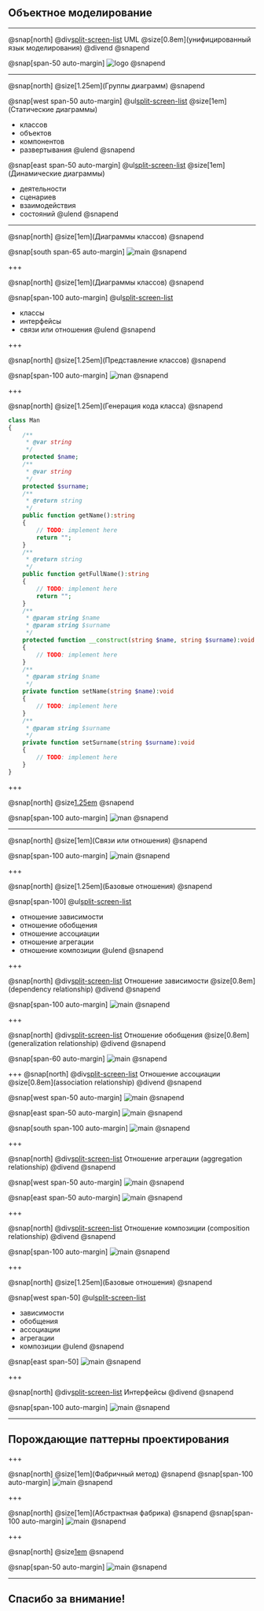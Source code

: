 
## Объектное моделирование

---

@snap[north]
    @div[split-screen-list](false)
	UML
	@size[0.8em](унифицированный язык моделирования)
    @divend
@snapend

@snap[span-50 auto-margin]
![logo](images/UML_logo.png)
@snapend

---
@snap[north]
@size[1.25em](Группы диаграмм)
@snapend

@snap[west span-50 auto-margin] 
  @ul[split-screen-list](false)
  @size[1em](Статические диаграммы)
  - классов
  - объектов
  - компонентов
  - развертывания
@ulend
@snapend

@snap[east span-50 auto-margin]
  @ul[split-screen-list](false)
  @size[1em](Динамические диаграммы)
  - деятельности
  - сценариев
  - взаимодействия 
  - состояний
@ulend
@snapend

---

@snap[north]
@size[1em](Диаграммы классов)
@snapend

@snap[south span-65 auto-margin]
![main](images/diagram.png)
@snapend

+++

@snap[north]
@size[1em](Диаграммы классов)
@snapend

@snap[span-100 auto-margin]
  @ul[split-screen-list](false)
  -  классы
  -  интерфейсы
  -  связи или отношения
@ulend
@snapend

+++

@snap[north]
@size[1.25em](Представление классов)
@snapend

@snap[span-100 auto-margin] 
![man](images/man.png)
@snapend

+++

@snap[north]
@size[1.25em](Генерация кода класса)
@snapend

```php
class Man
{
	/**
	 * @var string
	 */
	protected $name;
	/**
	 * @var string
	 */
	protected $surname;
	/**
	 * @return string
	 */
	public function getName():string
	{
		// TODO: implement here
		return "";
	}
	/**
	 * @return string
	 */
	public function getFullName():string
	{
		// TODO: implement here
		return "";
	}
	/**
	 * @param string $name
	 * @param string $surname
	 */
	protected function __construct(string $name, string $surname):void
	{
		// TODO: implement here
	}
	/**
	 * @param string $name
	 */
	private function setName(string $name):void
	{
		// TODO: implement here
	}
	/**
	 * @param string $surname
	 */
	private function setSurname(string $surname):void
	{
		// TODO: implement here
	}
}
```
+++

@snap[north]
@size[1.25em](Одиночка)
@snapend

@snap[span-100 auto-margin] 
![man](images/singleton.png)
@snapend

---

@snap[north]
@size[1em](Связи или отношения)
@snapend

@snap[span-100 auto-margin]
![main](images/relationship.png)
@snapend

+++

@snap[north]
@size[1.25em](Базовые отношения)
@snapend

@snap[span-100]
  @ul[split-screen-list](false)
  - отношение зависимости
  - отношение обобщения
  - отношение ассоциации
  - отношение агрегации
  - отношение композиции
@ulend
@snapend

+++

@snap[north]
    @div[split-screen-list](false)
	Отношение зависимости
	@size[0.8em](dependency relationship)
    @divend
@snapend

@snap[span-100 auto-margin]
![main](images/dependency.png)
@snapend

+++

@snap[north]
    @div[split-screen-list](false)
	Отношение обобщения
	@size[0.8em](generalization relationship)
    @divend
@snapend

@snap[span-60 auto-margin]
![main](images/generalization.png)
@snapend

+++
@snap[north]
    @div[split-screen-list](false)
	Отношение ассоциации 
	@size[0.8em](association relationship)
    @divend
@snapend

@snap[west span-50 auto-margin]
![main](images/association1.png)
@snapend

@snap[east span-50 auto-margin]
![main](images/association2.png)
@snapend

@snap[south span-100 auto-margin]
![main](images/association3.png)
@snapend

+++

@snap[north]
    @div[split-screen-list](false)
	Отношение агрегации 
	(aggregation relationship)
    @divend
@snapend

@snap[west span-50 auto-margin]
![main](images/aggregation.png)
@snapend

@snap[east span-50 auto-margin]
![main](images/aggregation1.jpeg)
@snapend

+++

@snap[north]
    @div[split-screen-list](false)
	Отношение композиции 
	(composition relationship)
    @divend
@snapend

@snap[span-100 auto-margin]
![main](images/composition.jpeg)
@snapend

+++

@snap[north]
@size[1.25em](Базовые отношения)
@snapend

@snap[west span-50]
  @ul[split-screen-list](false)
  - зависимости
  - обобщения
  - ассоциации
  - агрегации
  - композиции
@ulend
@snapend

@snap[east span-50]
![main](images/mainRelationship.png)
@snapend

+++

@snap[north]
    @div[split-screen-list](false)
	Интерфейсы
    @divend
@snapend

@snap[span-100 auto-margin]
![main](images/interface.png)
@snapend

---

## Порождающие паттерны проектирования

+++

@snap[north]
@size[1em](Фабричный метод)
@snapend
@snap[span-100 auto-margin]
![main](images/factory.png)
@snapend

+++

@snap[north]
@size[1em](Абстрактная фабрика)
@snapend
@snap[span-100 auto-margin]
![main](images/abstract.png)
@snapend

+++

@snap[north]
@size[1em](Строитель)
@snapend

@snap[span-50 auto-margin]
![main](images/builder.png)
@snapend

---

## Спасибо за внимание!
